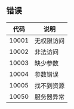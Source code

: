 ## 错误

| 代码  | 说明       |
| ----- | ---------- |
| 10001 | 无权限访问 |
| 10002 | 非法访问   |
| 10003 | 缺少参数   |
| 10004 | 参数错误   |
| 10005 | 找不到资源 |
| 10050 | 服务器异常 |